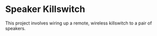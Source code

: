# Speaker Killswitch

This project involves wiring up a remote, wireless killswitch to a pair of speakers.
